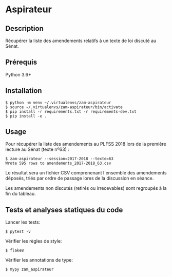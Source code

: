 # Aspirateur

## Description

Récupérer la liste des amendements relatifs à un texte de loi discuté au Sénat.

## Prérequis

Python 3.6+

## Installation

```
$ python -m venv ~/.virtualenvs/zam-aspirateur
$ source ~/.virtualenvs/zam-aspirateur/bin/activate
$ pip install -r requirements.txt -r requirements-dev.txt
$ pip install -e .
```

## Usage

Pour récupérer la liste des amendements au PLFSS 2018 lors de la première lecture au Sénat (texte nº63) :

```
$ zam-aspirateur --session=2017-2018 --texte=63
Wrote 595 rows to amendements_2017-2018_63.csv
```

Le résultat sera un fichier CSV comprenenant l'ensemble des amendements
déposés, triés par ordre de passage lores de la discussion en séance.

Les amendements non discutés (retirés ou irrecevables) sont regroupés
à la fin du tableau.

## Tests et analyses statiques du code

Lancer les tests:

```
$ pytest -v
```

Vérifier les règles de style:

```
$ flake8
```

Vérifier les annotations de type:

```
$ mypy zam_aspirateur
```
